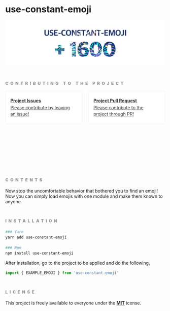 <style>
  .subheading {
    --mediumdark: '#999999';
    font-weight: 900;
    font-size: 13px;
    color: #999;
    letter-spacing: 6px;
    line-height: 24px;
    text-transform: uppercase;
    margin-bottom: 12px;
    margin-top: 40px;
  }

  .link-list {
    display: grid;
    grid-template-columns: 1fr;
    grid-template-rows: 1fr 1fr;
    row-gap: 10px;
  }

  @media (min-width: 620px) {
    .link-list {
      row-gap: 20px;
      column-gap: 20px;
      grid-template-columns: 1fr 1fr;
    }
  }

  @media all and (-ms-high-contrast:none) {
  .link-list {
      display: -ms-grid;
      -ms-grid-columns: 1fr 1fr;
      -ms-grid-rows: 1fr 1fr;
    }
  }

  .link-item {
    display: block;
    padding: 20px 30px 20px 15px;
    border: 1px solid #00000010;
    border-radius: 5px;
    transition: background 150ms ease-out, border 150ms ease-out, transform 150ms ease-out;
    color: #333333;
    background-color: #ffffff;
    display: flex;
    align-items: flex-start;
  }

  .link-item:hover {
    border-color: #1EA7FD50;
    transform: translate3d(0, -3px, 0);
    box-shadow: rgba(0, 0, 0, 0.08) 0 3px 10px 0;
  }

  .link-item:active {
    border-color: #1EA7FD;
    transform: translate3d(0, 0, 0);
  }

  .link-item strong {
    font-weight: 700;
    display: block;
    margin-bottom: 2px;
  }
  
  .link-item img {
    height: 40px;
    width: 40px;
    margin-right: 15px;
    flex: none;
  }

  .link-item span {
    font-size: 14px;
    line-height: 20px;
  }

  .tip {
    display: inline-block;
    border-radius: 1em;
    font-size: 11px;
    line-height: 12px;
    font-weight: 700;
    background: #E7FDD8;
    color: #66BF3C;
    padding: 4px 12px;
    margin-right: 10px;
    vertical-align: top;
  }

  .tip-wrapper {
    font-size: 13px;
    line-height: 20px;
    margin-top: 40px;
    margin-bottom: 40px;
  }

  .tip-wrapper code {
    font-size: 12px;
    display: inline-block;
  }
</style>

# use-constant-emoji

<img src="./screenshot/README_BANNER.png">

<div class="subheading">Contributing to the project</div>
<div class="link-list">
  <a class="link-item" href="https://github.com/0xBono/use-constant-emoji/issues" target="_blank">
    <span>
      <strong>Project Issues</strong>
      Please contribute by leaving an issue!
    </span>
  </a>
    <a class="link-item" href="https://github.com/0xBono/use-constant-emoji/pulls" target="_blank">
    <span>
      <strong>Project Pull Request</strong>
      Please contribute to the project through PR!
    </span>
  </a>
</div>

<div class="subheading">Contents</div>

Now stop the uncomfortable behavior that bothered you to find an emoji!  
Now you can simply load emojis with one module and make them known to anyone.  


<div class="subheading">installation</div>

~~~bash
### Yarn
yarn add use-constant-emoji

### Npm
npm install use-constant-emoji
~~~

After installation, go to the project to be applied and do the following.

~~~javascript
import { EXAMPLE_EMOJI } from 'use-constant-emoji'
~~~


<div class="subheading">License</div>

This project is freely available to everyone under the [**MIT**](https://github.com/0xBono/use-constant-emoji/blob/master/LICENSE) icense.
